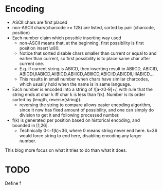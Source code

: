# Encoding

* ASCII chars are first placed
* non-ASCII chars(charcode >= 128) are listed, sorted by pair (charcode, position)
* Each number claim which possible inserting way used
  * non-ASCII means that, at the beginning, first possibility is first position insert \x80.
  * Notice that sorted disable chars smaller than current or equal to and earlier than current, so first possibility is to place same char after current one.
  * E.g. if current string is ABⅠCD, then inserting result in ABⅠⅠCD, ABⅠCⅠD, ABⅠCDⅠ,ⅡABⅠCD,AⅡBⅠCD,ABⅡⅠCD,ABⅠⅡCD,ABⅠCⅡD,ABⅠCDⅡ,ⅢABⅠCD,...
  * This results in small number when chars have similar charcodes, which usually hold when the name is in same language.
* Each number is encoded into a string of /[a-z0-9]+/, with rule that the string ends at char k iff char k is less than f(k). Number is its order sorted by (length, reverse(string)).
  * reversing the string to compare allows easier encoding algorithm, since it now has fixed amount of possibility, and one can simply do division to get it and following processed number.
* f(k) is generated per position based on historical encoding, and bounded in [1,26].
  * Technically 0<=f(k)<36, where 0 means string never end here. k=36 would force string to end here, disabling encoding any larger number.

This blog more focus on what it tries to do than what it does.

# TODO

Define f
